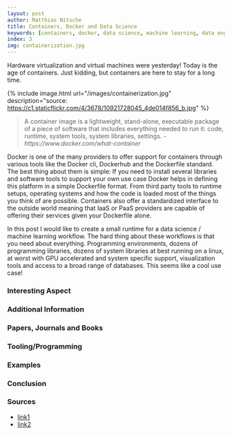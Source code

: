 ```yaml
---
layout: post
author: Matthias Nitsche
title: Containers, Docker and Data Science
keywords: [containers, docker, data science, machine learning, data engineering]
index: 3
img: containerization.jpg
---
```


Hardware virtualization and virtual machines were yesterday! Today is the age of containers. Just kidding, but containers are here to stay for a long time. 

{% include image.html url="/images/containerization.jpg" description="source: https://c1.staticflickr.com/4/3678/10921728045_4de014f856_b.jpg" %}

<blockquote>A container image is a lightweight, stand-alone, executable package of a piece of software that includes everything needed to run it: code, runtime, system tools, system libraries, settings. 
<cite>- https://www.docker.com/what-container</cite></blockquote>

Docker is one of the many providers to offer support for containers through various tools like the Docker cli, Dockerhub and the Dockerfile standard. The best thing about them is simple: If you need to install several libraries and software tools to support your own use case Docker helps in defining this platform in a simple Dockerfile format. From third party tools to runtime setups, operating systems and how the code is loaded most of the things you think of are possible. Containers also offer a standardized interface to the outside world meaning that IaaS or PaaS providers are capable of offering their services given your Dockerfile alone.

In this post I would like to create a small runtime for a data science / machine learning workflow. The hard thing about these workflows is that you need about everything. Programming environments, dozens of programming libraries, dozens of system libraries at best running on a linux, at worst with GPU accelerated and system specific support, visualization tools and access to a broad range of databases. This seems like a cool use case!

### Interesting Aspect

### Additional Information

### Papers, Journals and Books

### Tooling/Programming

### Examples

### Conclusion

### Sources

- [link1](https://google.com)
- [link2](https://google.com)

